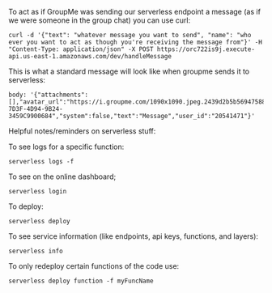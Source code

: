 To act as if GroupMe was sending our serverless endpoint a message (as if we were someone in the group chat) you can use curl:
```
curl -d '{"text": "whatever message you want to send", "name": "who ever you want to act as though you're receiving the message from"}' -H "Content-Type: application/json" -X POST https://orc722is9j.execute-api.us-east-1.amazonaws.com/dev/handleMessage
```

This is what a standard message will look like when groupme sends it to serverless:
```
body: '{"attachments":[],"avatar_url":"https://i.groupme.com/1090x1090.jpeg.2439d2b5b56947588772e0dcb8018810","created_at":1544626900,"group_id":"36851875","id":"154462690079386792","name":"Guajiro","sender_id":"20541471","sender_type":"user","source_guid":"BD562DBF-7D3F-4D94-9B24-3459C9900684","system":false,"text":"Message","user_id":"20541471"}'
```

Helpful notes/reminders on serverless stuff:

To see logs for a specific function:
```
serverless logs -f
```

To see on the online dashboard;
```
serverless login
```

To deploy:
```
serverless deploy
```

To see service information (like endpoints, api keys, functions, and layers):
```
serverless info
```

To only redeploy certain functions of the code use:
```
serverless deploy function -f myFuncName
```